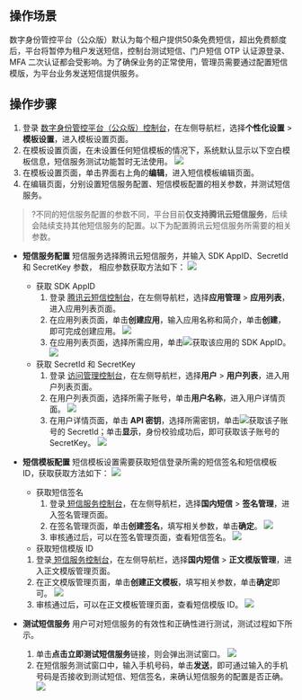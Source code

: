 ## 操作场景
数字身份管控平台（公众版）默认为每个租户提供50条免费短信，超出免费额度后，平台将暂停为租户发送短信，控制台测试短信、门户短信 OTP 认证源登录、MFA 二次认证都会受影响。为了确保业务的正常使用，管理员需要通过配置短信模版，为平台业务发送短信提供服务。

## 操作步骤
1. 登录 [数字身份管控平台（公众版）控制台](https://console.cloud.tencent.com/ciam)，在左侧导航栏，选择**个性化设置** > **模板设置**，进入模板设置页面。
2. 在模板设置页面，在未设置任何短信模板的情况下，系统默认显示以下空白模板信息，短信服务测试功能暂时无法使用。
![](https://qcloudimg.tencent-cloud.cn/raw/e600e2cba4e0de686491dc34300587ba.png)
3. 在模板设置页面，单击界面右上角的**编辑**，进入短信模板编辑页面。
4. 在编辑页面，分别设置短信服务配置、短信模板配置的相关参数，并测试短信服务。
>?不同的短信服务配置的参数不同，平台目前**仅支持腾讯云短信服务**，后续会陆续支持其他短信服务的配置。以下为配置腾讯云短信服务所需要的相关参数。
>
 - **短信服务配置**
 短信服务选择腾讯云短信服务，并输入 SDK AppID、SecretId 和 SecretKey 参数， 相应参数获取方法如下：
 ![](https://qcloudimg.tencent-cloud.cn/raw/a183a510e6c6349d0f5e7ecccd6fb98c.png)
    - 获取 SDK AppID
      1. 登录 [腾讯云短信控制台](https://console.cloud.tencent.com/smsv2)，在左侧导航栏，选择**应用管理** > **应用列表**，进入应用列表页面。
      2. 在应用列表页面，单击**创建应用**，输入应用名称和简介，单击**创建**，即可完成创建应用。
      ![](https://qcloudimg.tencent-cloud.cn/raw/6b3ae8b9ccb28b93cfb441c254c5d076.png)
      3. 在应用列表页面，选择所需应用，单击![](https://qcloudimg.tencent-cloud.cn/raw/0aa6ed67999bf503415c391177264941.png)获取该应用的 SDK AppID。
      ![](https://qcloudimg.tencent-cloud.cn/raw/1538057a5313f2a1fe617056998f9f63.png)
	- 获取 SecretId 和 SecretKey
		 1. 登录 [访问管理控制台](https://console.cloud.tencent.com/cam/overview)，在左侧导航栏，选择**用户** > **用户列表**，进入用户列表页面。
		 2. 在用户列表页面，选择所需子账号，单击**用户名称**，进入用户详情页面。
		 ![](https://qcloudimg.tencent-cloud.cn/raw/791d22315769fb873dc9b8afdac1b522.png)
		 3. 在用户详情页面，单击 **API 密钥**，选择所需密钥，单击![](https://qcloudimg.tencent-cloud.cn/raw/0aa6ed67999bf503415c391177264941.png)获取该子账号的 SecretId；单击**显示**，身份校验成功后，即可获取该子账号的 SecretKey。
    ![](https://qcloudimg.tencent-cloud.cn/raw/2b45843dfc5a3785843827952accfb8d.png)
 - **短信模板配置**
短信模板设置需要获取短信登录所需的短信签名和短信模板 ID，获取获取方法如下：
![](https://qcloudimg.tencent-cloud.cn/raw/5a57aab2961f477aae3d2b08050ed628.png)
    - 获取短信签名
      1. 登录[ 短信服务控制台](https://console.cloud.tencent.com/smsv2)，在左侧导航栏，选择**国内短信** > **签名管理**，进入签名管理页面。
      2. 在签名管理页面，单击**创建签名**，填写相关参数，单击**确定**。
      	![](https://qcloudimg.tencent-cloud.cn/raw/f81da775b6515ac90a388c6c8507b9d4.png)
      3. 审核通过后，可以在签名管理页面，查看短信签名。
		  ![](https://qcloudimg.tencent-cloud.cn/raw/647679f26afc94c417c74eff5a3c7c2a.png)
   - 获取短信模版 ID
    1. 登录[ 短信服务控制台](https://console.cloud.tencent.com/smsv2)，在左侧导航栏，选择**国内短信** > **正文模版管理**，进入正文模版管理页面。
    2. 在正文模版管理页面，单击**创建正文模板**，填写相关参数，单击**确定**即可。
![](https://qcloudimg.tencent-cloud.cn/raw/07a85518fe3503a3466c0b19752ab1ba.png)
    3. 审核通过后，可以在正文模板管理页面，查看短信模版 ID。
    ![](https://qcloudimg.tencent-cloud.cn/raw/36455733c1fbe7fad796a4ec7b64c678.png)

 
  - **测试短信服务**
用户可对短信服务的有效性和正确性进行测试，测试过程如下所示。
    1. 单击**点击立即测试短信服务**链接，则会弹出测试窗口。
![](https://qcloudimg.tencent-cloud.cn/raw/4ccd8d538e92dcb359e0e84436ece630.png)
    2. 在短信服务测试窗口中，输入手机号码，单击**发送**，即可通过输入的手机号码是否接收到测试短信、短信签名，来确认短信服务的配置是否正确。
    ![](https://qcloudimg.tencent-cloud.cn/raw/f4d442adedd143fcddc9588eac182bf2.png)

     
